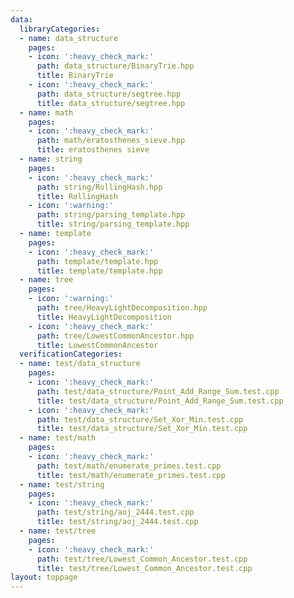 ```yaml
---
data:
  libraryCategories:
  - name: data_structure
    pages:
    - icon: ':heavy_check_mark:'
      path: data_structure/BinaryTrie.hpp
      title: BinaryTrie
    - icon: ':heavy_check_mark:'
      path: data_structure/segtree.hpp
      title: data_structure/segtree.hpp
  - name: math
    pages:
    - icon: ':heavy_check_mark:'
      path: math/eratosthenes_sieve.hpp
      title: eratosthenes sieve
  - name: string
    pages:
    - icon: ':heavy_check_mark:'
      path: string/RollingHash.hpp
      title: RollingHash
    - icon: ':warning:'
      path: string/parsing_template.hpp
      title: string/parsing_template.hpp
  - name: template
    pages:
    - icon: ':heavy_check_mark:'
      path: template/template.hpp
      title: template/template.hpp
  - name: tree
    pages:
    - icon: ':warning:'
      path: tree/HeavyLightDecomposition.hpp
      title: HeavyLightDecomposition
    - icon: ':heavy_check_mark:'
      path: tree/LowestCommonAncestor.hpp
      title: LowestCommonAncestor
  verificationCategories:
  - name: test/data_structure
    pages:
    - icon: ':heavy_check_mark:'
      path: test/data_structure/Point_Add_Range_Sum.test.cpp
      title: test/data_structure/Point_Add_Range_Sum.test.cpp
    - icon: ':heavy_check_mark:'
      path: test/data_structure/Set_Xor_Min.test.cpp
      title: test/data_structure/Set_Xor_Min.test.cpp
  - name: test/math
    pages:
    - icon: ':heavy_check_mark:'
      path: test/math/enumerate_primes.test.cpp
      title: test/math/enumerate_primes.test.cpp
  - name: test/string
    pages:
    - icon: ':heavy_check_mark:'
      path: test/string/aoj_2444.test.cpp
      title: test/string/aoj_2444.test.cpp
  - name: test/tree
    pages:
    - icon: ':heavy_check_mark:'
      path: test/tree/Lowest_Common_Ancestor.test.cpp
      title: test/tree/Lowest_Common_Ancestor.test.cpp
layout: toppage
---
```

